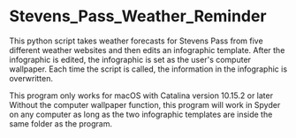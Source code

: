 # Stevens_Pass_Weather_Reminder

This python script takes weather forecasts for Stevens Pass from five different weather websites and then edits an infographic template.
After the infographic is edited, the infographic is set as the user's computer wallpaper. 
Each time the script is called, the information in the infographic is overwritten. 

This program only works for macOS with Catalina version 10.15.2 or later
Without the computer wallpaper function, this program will work in Spyder on any computer as long as the two infographic templates are inside the same folder as the program.
